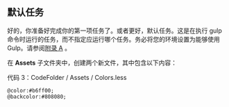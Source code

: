 ## 默认任务

好的，你准备好完成你的第一项任务了。或者更好，默认任务。这是在执行 gulp 命令时运行的任务，而不指定应运行哪个任务。务必将您的环境设置为能够使用 Gulp。请参阅[附录 A](../Text/gulp-61.html#_Appendix_A_Installing) 。

在 **Assets** 子文件夹中，创建两个新文件，其中包含以下内容：

代码 3：CodeFolder / Assets / Colors.less

```
@color:#b6ff00;
@backcolor:#808080;

```